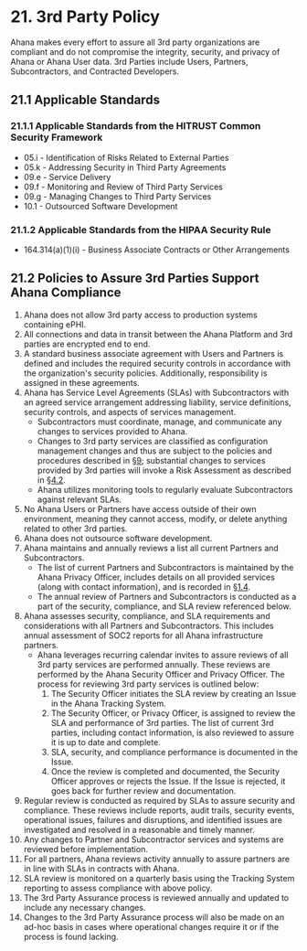 # 21. 3rd Party Policy

Ahana makes every effort to assure all 3rd party organizations are compliant and do not compromise the integrity, security, and privacy of Ahana or Ahana User data. 3rd Parties include Users, Partners, Subcontractors, and Contracted Developers.

## 21.1 Applicable Standards

### 21.1.1 Applicable Standards from the HITRUST Common Security Framework

- 05.i - Identification of Risks Related to External Parties
- 05.k - Addressing Security in Third Party Agreements
- 09.e - Service Delivery
- 09.f - Monitoring and Review of Third Party Services
- 09.g - Managing Changes to Third Party Services
- 10.1 - Outsourced Software Development

### 21.1.2 Applicable Standards from the HIPAA Security Rule

- 164.314(a)(1)(i) - Business Associate Contracts or Other Arrangements

## 21.2 Policies to Assure 3rd Parties Support Ahana Compliance

1. Ahana does not allow 3rd party access to production systems containing ePHI.
2. All connections and data in transit between the Ahana Platform and 3rd parties are encrypted end to end.
3. A standard business associate agreement with Users and Partners is defined and includes the required security controls in accordance with the organization's security policies. Additionally, responsibility is assigned in these agreements.
4. Ahana has Service Level Agreements (SLAs) with Subcontractors with an agreed service arrangement addressing liability, service definitions, security controls, and aspects of services management.
   - Subcontractors must coordinate, manage, and communicate any changes to services provided to Ahana.
   - Changes to 3rd party services are classified as configuration management changes and thus are subject to the policies and procedures described in [§9](#9-configuration-management-policy); substantial changes to services provided by 3rd parties will invoke a Risk Assessment as described in [§4.2](#4.2-risk-management-policies).
   - Ahana utilizes monitoring tools to regularly evaluate Subcontractors against relevant SLAs.
5. No Ahana Users or Partners have access outside of their own environment, meaning they cannot access, modify, or delete anything related to other 3rd parties.
6. Ahana does not outsource software development.
7. Ahana maintains and annually reviews a list all current Partners and Subcontractors.
   - The list of current Partners and Subcontractors is maintained by the Ahana Privacy Officer, includes details on all provided services (along with contact information), and is recorded in [§1.4](#1.4-ahana-organizational-concepts).
   - The annual review of Partners and Subcontractors is conducted as a part of the security, compliance, and SLA review referenced below.
8. Ahana assesses security, compliance, and SLA requirements and considerations with all Partners and Subcontractors. This includes annual assessment of SOC2 reports for all Ahana infrastructure partners.
   - Ahana leverages recurring calendar invites to assure reviews of all 3rd party services are performed annually. These reviews are performed by the Ahana Security Officer and Privacy Officer. The process for reviewing 3rd party services is outlined below:
     1. The Security Officer initiates the SLA review by creating an Issue in the Ahana Tracking System.
     2. The Security Officer, or Privacy Officer, is assigned to review the SLA and performance of 3rd parties. The list of current 3rd parties, including contact information, is also reviewed to assure it is up to date and complete.
     3. SLA, security, and compliance performance is documented in the Issue.
     4. Once the review is completed and documented, the Security Officer approves or rejects the Issue. If the Issue is rejected, it goes back for further review and documentation.
9. Regular review is conducted as required by SLAs to assure security and compliance. These reviews include reports, audit trails, security events, operational issues, failures and disruptions, and identified issues are investigated and resolved in a reasonable and timely manner.
10. Any changes to Partner and Subcontractor services and systems are reviewed before implementation.
11. For all partners, Ahana reviews activity annually to assure partners are in line with SLAs in contracts with Ahana.
12. SLA review is monitored on a quarterly basis using the Tracking System reporting to assess compliance with above policy.
13. The 3rd Party Assurance process is reviewed annually and updated to include any necessary changes.
14. Changes to the 3rd Party Assurance process will also be made on an ad-hoc basis in cases where operational changes require it or if the process is found lacking.
